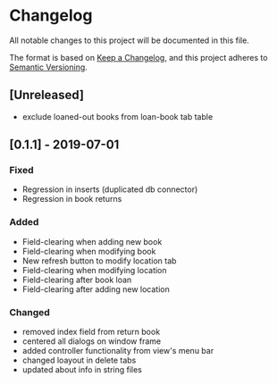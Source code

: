 # Changelog
All notable changes to this project will be documented in this file.

The format is based on [Keep a Changelog](https://keepachangelog.com/en/1.0.0/),
and this project adheres to [Semantic Versioning](https://semver.org/spec/v2.0.0.html).

## [Unreleased]
- exclude loaned-out books from loan-book tab table

## [0.1.1] - 2019-07-01
### Fixed
- Regression in inserts (duplicated db connector)
- Regression in book returns

### Added
- Field-clearing when adding new book
- Field-clearing when modifying book
- New refresh button to modify location tab
- Field-clearing when modifying location
- Field-clearing after book loan
- Field-clearing after adding new location


### Changed
- removed index field from return book
- centered all dialogs on window frame
- added controller functionality from view's menu bar
- changed loayout in delete tabs
- updated about info in string files
